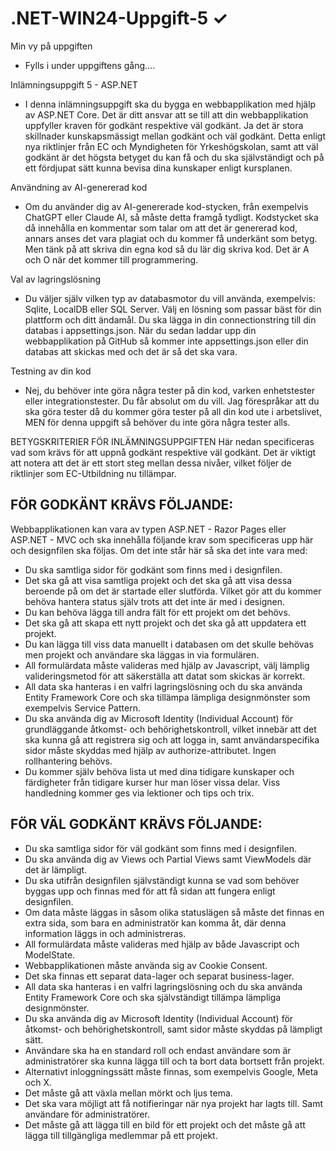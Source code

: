 # .NET-WIN24-Uppgift-5 &#10003;

Min vy på uppgiften
- Fylls i under uppgiftens gång....



Inlämningsuppgift 5 - ASP.NET
- I denna inlämningsuppgift ska du bygga en webbapplikation med hjälp av ASP.NET Core. Det är ditt ansvar att se till att din webbapplikation uppfyller kraven för godkänt respektive väl godkänt. Ja det är stora skillnader kunskapsmässigt mellan godkänt och väl godkänt. Detta enligt nya riktlinjer från EC och Myndigheten för Yrkeshögskolan, samt att väl godkänt är det högsta betyget du kan få och du ska självständigt och på ett fördjupat sätt kunna bevisa dina kunskaper enligt kursplanen.

Användning av AI-genererad kod
- Om du använder dig av AI-genererade kod-stycken, från exempelvis ChatGPT eller Claude AI, så måste detta framgå tydligt. Kodstycket ska då innehålla en kommentar som talar om att det är genererad kod, annars anses det vara plagiat och du kommer få underkänt som betyg. Men tänk på att skriva din egna kod så du lär dig skriva kod. Det är A och O när det kommer till programmering.

Val av lagringslösning
- Du väljer själv vilken typ av databasmotor du vill använda, exempelvis: Sqlite, LocalDB eller SQL Server. Välj en lösning som passar bäst för din plattform och ditt ändamål. Du ska lägga in din connectionstring till din databas i appsettings.json. När du sedan laddar upp din webbapplikation på GitHub så kommer inte appsettings.json eller din databas att skickas med och det är så det ska vara.

Testning av din kod
- Nej, du behöver inte göra några tester på din kod, varken enhetstester eller integrationstester. Du får absolut om du vill. Jag förespråkar att du ska göra tester då du kommer göra tester på all din kod ute i arbetslivet, MEN för denna uppgift så behöver du inte göra några tester alls.



BETYGSKRITERIER FÖR INLÄMNINGSUPPGIFTEN
Här nedan specificeras vad som krävs för att uppnå godkänt respektive väl godkänt. Det är viktigt att notera att det är ett stort steg mellan dessa nivåer, vilket följer de riktlinjer som EC-Utbildning nu tillämpar.

## FÖR GODKÄNT KRÄVS FÖLJANDE:

Webbapplikationen kan vara av typen ASP.NET - Razor Pages eller ASP.NET - MVC och ska innehålla följande krav som specificeras upp här och designfilen ska följas. Om det inte står här så ska det inte vara med:
- Du ska samtliga sidor för godkänt som finns med i designfilen.
- Det ska gå att visa samtliga projekt och det ska gå att visa dessa beroende på om det är startade eller slutförda. Vilket gör att du kommer behöva hantera status själv trots att det inte är med i designen.
- Du kan behöva lägga till andra fält för ett projekt om det behövs.
- Det ska gå att skapa ett nytt projekt och det ska gå att uppdatera ett projekt.
- Du kan lägga till viss data manuellt i databasen om det skulle behövas men projekt och användare ska läggas in via formulären.
- All formulärdata måste valideras med hjälp av Javascript, välj lämplig valideringsmetod för att säkerställa att datat som skickas är korrekt.
- All data ska hanteras i en valfri lagringslösning och du ska använda Entity Framework Core och ska tillämpa lämpliga designmönster som exempelvis Service Pattern.
- Du ska använda dig av Microsoft Identity (Individual Account) för grundläggande åtkomst- och behörighetskontroll, vilket innebär att det ska kunna gå att registrera sig och att logga in, samt användarspecifika sidor måste skyddas med hjälp av authorize-attributet. Ingen rollhantering behövs.
- Du kommer själv behöva lista ut med dina tidigare kunskaper och färdigheter från tidigare kurser hur man löser vissa delar. Viss handledning kommer ges via lektioner och tips och trix.

## FÖR VÄL GODKÄNT KRÄVS FÖLJANDE:
- Du ska samtliga sidor för väl godkänt som finns med i designfilen.
- Du ska använda dig av Views och Partial Views samt ViewModels där det är lämpligt.
- Du ska utifrån designfilen självständigt kunna se vad som behöver byggas upp och finnas med för att få sidan att fungera enligt designfilen.
- Om data måste läggas in såsom olika statuslägen så måste det finnas en extra sida, som bara en administratör kan komma åt, där denna information läggs in och administreras.
- All formulärdata måste valideras med hjälp av både Javascript och ModelState.
- Webbapplikationen måste använda sig av Cookie Consent.
- Det ska finnas ett separat data-lager och separat business-lager.
- All data ska hanteras i en valfri lagringslösning och du ska använda Entity Framework Core och ska självständigt tillämpa lämpliga designmönster.
- Du ska använda dig av Microsoft Identity (Individual Account) för åtkomst- och behörighetskontroll, samt sidor måste skyddas på lämpligt sätt.
- Användare ska ha en standard roll och endast användare som är administratörer ska kunna lägga till och ta bort data bortsett från projekt.
- Alternativt inloggningssätt måste finnas, som exempelvis Google, Meta och X.
- Det måste gå att växla mellan mörkt och ljus tema.
- Det ska vara möjligt att få notifieringar när nya projekt har lagts till. Samt användare för administratörer.
- Det måste gå att lägga till en bild för ett projekt och det måste gå att lägga till tillgängliga medlemmar på ett projekt.

